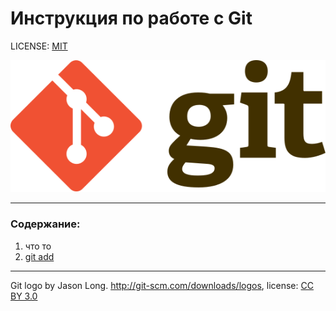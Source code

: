 # Инструкция по работе с Git 

LICENSE: [MIT](/license.md)  

![git logo](./assets/Git-logo.svg)    


---

### Содержание: 
1. что то 
2. [git add](add.md)
---

Git logo by Jason Long. http://git-scm.com/downloads/logos, license: [CC BY 3.0](https://creativecommons.org/licenses/by/3.0/) 
